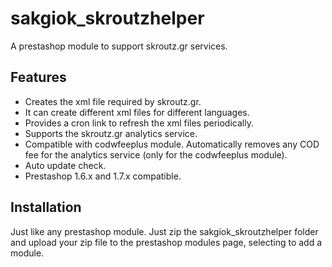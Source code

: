 # sakgiok_skroutzhelper
A prestashop module to support skroutz.gr services.
## Features
* Creates the xml file required by skroutz.gr.
* It can create different xml files for different languages.
* Provides a cron link to refresh the xml files periodically.
* Supports the skroutz.gr analytics service.
* Compatible with codwfeeplus module. Automatically removes any COD fee for the analytics service (only for the codwfeeplus module).
* Auto update check.
* Prestashop 1.6.x and 1.7.x compatible.
## Installation
Just like any prestashop module. Just zip the sakgiok_skroutzhelper folder and upload your zip file to the prestashop modules page, selecting to add a module.

